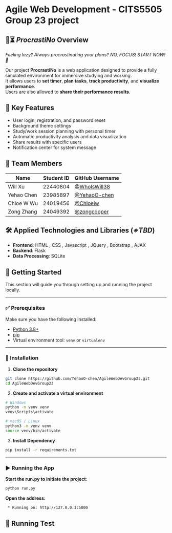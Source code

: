 # Agile Web Development - CITS5505 Group 23 project

## 📝⏳ *ProcrastiNo* Overview  
*Feeling lazy? Always procrastinating your plans? NO, FOCUS! START NOW! 🫵*

Our project **ProcrastiNo** is a web application designed to provide a fully simulated environment for immersive studying and working.<br> It allows users to **set timer**, **plan tasks**, **track productivity**, and **visualize performance**. <br> Users are also allowed to **share their performance results**.

## 🎯 Key Features 
- User login, registration, and password reset
- Background theme settings
- Study/work session planning with personal timer
- Automatic productivity analysis and data visualization
- Share results with specific users
- Notification center for system message

## 👥 Team Members
| Name         | Student ID | GitHub Username   |
|--------------|------------|-------------------|
| Will Xu      | 22440804   | [@WhoIsWill38](https://github.com/WhoIsWill38)|
| Yehao Chen   | 23985897   | [@YehaoO-chen](https://github.com/YehaoO-chen)|
| Chloe W Wu   | 24019456   | [@Chloeiw](https://github.com/Chloeiw)        |
| Zong Zhang   | 24049392   | [@zongcooper](https://github.com/zongcooper)  |


## 🛠️ Applied Technologies and Libraries (*※TBD*)
- **Frontend**: HTML , CSS , Javascript , JQuery , Bootstrap , AJAX
- **Backend**: Flask 
- **Data Processing**: SQLite

## 🚀 Getting Started

This section will guide you through setting up and running the project locally.

---

### ✅ Prerequisites

Make sure you have the following installed:

- [Python 3.8+](https://www.python.org/)
- [pip](https://pip.pypa.io/)
- Virtual environment tool: `venv` or `virtualenv`

---

### 🔧 Installation

1. **Clone the repository**

```bash
git clone https://github.com/YehaoO-chen/AgileWebDevGroup23.git
cd AgileWebDevGroup23
```
2. **Create and activate a virtual environment**

```bash
# Windows
python -m venv venv
venv\Scripts\activate

# macOS / Linux
python3 -m venv venv
source venv/bin/activate
```
3. **Install Dependency**
```bash
pip install -r requirements.txt
```

---

### ▶️ Running the App

**Start the run.py to initiate the project:**
```bash
python run.py
```

**Open the address:**
```bash
 * Running on: http://127.0.0.1:5000
```



## 🔬 Running Test